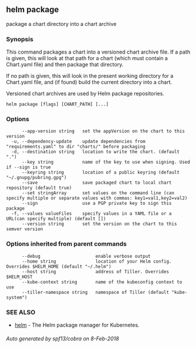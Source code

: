## helm package

package a chart directory into a chart archive

### Synopsis



This command packages a chart into a versioned chart archive file. If a path
is given, this will look at that path for a chart (which must contain a
Chart.yaml file) and then package that directory.

If no path is given, this will look in the present working directory for a
Chart.yaml file, and (if found) build the current directory into a chart.

Versioned chart archives are used by Helm package repositories.


```
helm package [flags] [CHART_PATH] [...]
```

### Options

```
      --app-version string   set the appVersion on the chart to this version
  -u, --dependency-update    update dependencies from "requirements.yaml" to dir "charts/" before packaging
  -d, --destination string   location to write the chart. (default ".")
      --key string           name of the key to use when signing. Used if --sign is true
      --keyring string       location of a public keyring (default "~/.gnupg/pubring.gpg")
      --save                 save packaged chart to local chart repository (default true)
      --set stringArray      set values on the command line (can specify multiple or separate values with commas: key1=val1,key2=val2)
      --sign                 use a PGP private key to sign this package
  -f, --values valueFiles    specify values in a YAML file or a URL(can specify multiple) (default [])
      --version string       set the version on the chart to this semver version
```

### Options inherited from parent commands

```
      --debug                     enable verbose output
      --home string               location of your Helm config. Overrides $HELM_HOME (default "~/.helm")
      --host string               address of Tiller. Overrides $HELM_HOST
      --kube-context string       name of the kubeconfig context to use
      --tiller-namespace string   namespace of Tiller (default "kube-system")
```

### SEE ALSO
* [helm](helm.md)	 - The Helm package manager for Kubernetes.

###### Auto generated by spf13/cobra on 8-Feb-2018
